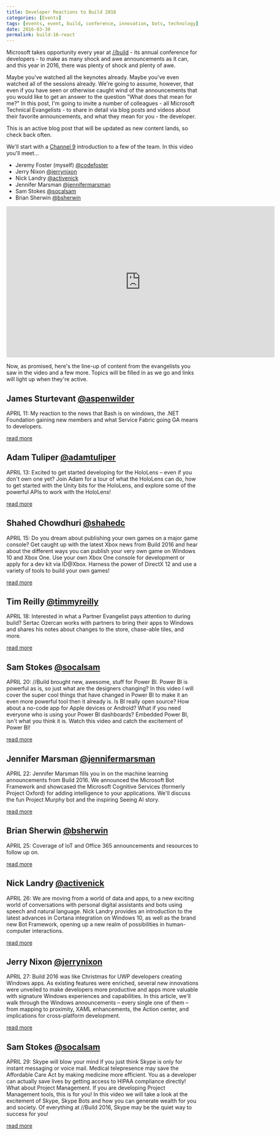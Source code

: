 ```yaml
---
title: Developer Reactions to Build 2016
categories: [Events]
tags: [events, event, build, conference, innovation, bots, technology]
date: 2016-03-30
permalink: build-16-react
---
```


Microsoft takes opportunity every year at [//build](http://build.microsoft.com) - its annual conference for developers - to make as many shock and awe announcements as it can, and this year in 2016, there was plenty of shock and plenty of awe.

Maybe you&#39;ve watched all the keynotes already. Maybe you&#39;ve even watched all of the sessions already. We&#39;re going to assume, however, that even if you have seen or otherwise caught wind of the announcements that you would like to get an answer to the question &quot;What does that mean for me?&quot;
In this post, I&#39;m going to invite a number of colleagues - all Microsoft Technical Evangelists - to share in detail via blog posts and videos about their favorite announcements, and what they mean for you - the developer.

This is an active blog post that will be updated as new content lands, so check back often.

We&#39;ll start with a [Channel 9](http://channel9.msdn.com) introduction to a few of the team. In this video you&#39;ll meet...

*   Jeremy Foster (myself) [@codefoster](http://twitter.com/codefoster)
*   Jerry Nixon [@jerrynixon](http://twitter.com/jerrynixon)
*   Nick Landry [@activenick](http://twitter.com/activenick)
*   Jennifer Marsman [@jennifermarsman](http://twitter.com/jennifermarsman)
*   Sam Stokes [@socalsam](http://twitter.com/socalsam)
*   Brian Sherwin [@bsherwin](http://twitter.com/bsherwin)

<iframe allowfullscreen="" frameborder="0" height="394" src="https://channel9.msdn.com/Blogs/DevRadio/DR1647/player" width="700"></iframe>

Now, as promised, here&#39;s the line-up of content from the evangelists you saw in the video and a few more. Topics will be filled in as we go and links will light up when they&#39;re active.

## James Sturtevant [@aspenwilder](http://twitter.com/aspenwilder)

APRIL 11: My reaction to the news that Bash is on windows, the .NET Foundation gaining new members and what Service Fabric going GA means to developers.</div>

[read more](http://www.microsoft.com/click/services/Redirect2.ashx?CR_CC=200821715)
## Adam Tuliper [@adamtuliper](http://twitter.com/adamtuliper)

APRIL 13: Excited to get started developing for the HoloLens &ndash; even if you don&#39;t own one yet? Join Adam for a tour of what the HoloLens can do, how to get started with the Unity bits for the HoloLens, and explore some of the powerful APIs to work with the HoloLens!

[read more](http://www.microsoft.com/click/services/Redirect2.ashx?CR_CC=200821716)
## Shahed Chowdhuri [@shahedc](http://twitter.com/shahedc)

APRIL 15: Do you dream about publishing your own games on a major game console? Get caught up with the latest Xbox news from Build 2016 and hear about the different ways you can publish your very own game on Windows 10 and Xbox One. Use your own Xbox One console for development or apply for a dev kit via ID@Xbox. Harness the power of DirectX 12 and use a variety of tools to build your own games!

[read more](http://www.microsoft.com/click/services/Redirect2.ashx?CR_CC=200821717)
## Tim Reilly [@timmyreilly](http://twitter.com/timmyreilly)

APRIL 18: Interested in what a Partner Evangelist pays attention to during build? Sertac Ozercan works with partners to bring their apps to Windows and shares his notes about changes to the store, chase-able tiles, and more.

[read more](http://www.microsoft.com/click/services/Redirect2.ashx?CR_CC=200822844)
## Sam Stokes [@socalsam](http://twitter.com/socalsam)

APRIL 20: //Build brought new, awesome, stuff for Power BI. Power BI is powerful as is, so just what are the designers changing? In this video I will cover the super cool things that have changed in Power BI to make it an even more powerful tool then it already is. Is BI really open source? How about a no-code app for Apple devices or Android? What if you need everyone who is using your Power BI dashboards? Embedded Power BI, isn&#39;t what you think it is. Watch this video and catch the excitement of Power BI!

[read more](http://aka.ms/build-powerbi)
## Jennifer Marsman [@jennifermarsman](http://twitter.com/jennifermarsman)

APRIL 22: Jennifer Marsman fills you in on the machine learning announcements from Build 2016\. We announced the Microsoft Bot Framework and showcased the Microsoft Cognitive Services (formerly Project Oxford) for adding intelligence to your applications. We&#39;ll discuss the fun Project Murphy bot and the inspiring Seeing AI story.

[read more](http://www.microsoft.com/click/services/Redirect2.ashx?CR_CC=200822850)
## Brian Sherwin [@bsherwin](http://twitter.com/bsherwin)

APRIL 25: Coverage of IoT and Office 365 announcements and resources to follow up on.

[read more](http://www.microsoft.com/click/services/Redirect2.ashx?CR_CC=200822853)
## Nick Landry [@activenick](http://twitter.com/activenick)

APRIL 26: We are moving from a world of data and apps, to a new exciting world of conversations with personal digital assistants and bots using speech and natural language. Nick Landry provides an introduction to the latest advances in Cortana integration on Windows 10, as well as the brand new Bot Framework, opening up a new realm of possibilities in human-computer interactions.

[read more](http://www.microsoft.com/click/services/Redirect2.ashx?CR_CC=200824303)
## Jerry Nixon [@jerrynixon](http://twitter.com/jerrynixon)

APRIL 27: Build 2016 was like Christmas for UWP developers creating Windows apps. As existing features were enriched, several new innovations were unveiled to make developers more productive and apps more valuable with signature Windows experiences and capabilities. In this article, we&#39;ll walk through the Windows announcements &ndash; every single one of them &ndash; from mapping to proximity, XAML enhancements, the Action center, and implications for cross-platform development.

[read more](http://www.microsoft.com/click/services/Redirect2.ashx?CR_CC=200822856)
## Sam Stokes [@socalsam](http://twitter.com/socalsam)</div>

APRIL 29: Skype will blow your mind if you just think Skype is only for instant messaging or voice mail. Medical telepresence may save the Affordable Care Act by making medicine more efficient. You as a developer can actually save lives by getting access to HIPAA compliance directly! What about Project Management. If you are developing Project Management tools, this is for you! In this video we will take a look at the excitement of Skype, Skype Bots and how you can generate wealth for you and society. Of everything at //Build 2016, Skype may be the quiet way to success for you!

[read more](http://www.microsoft.com/click/services/Redirect2.ashx?CR_CC=200824306)